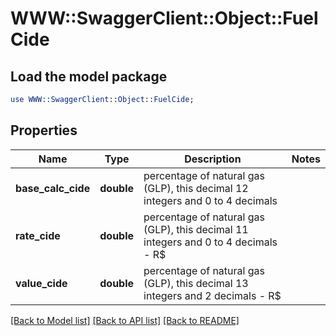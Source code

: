 # WWW::SwaggerClient::Object::FuelCide

## Load the model package
```perl
use WWW::SwaggerClient::Object::FuelCide;
```

## Properties
Name | Type | Description | Notes
------------ | ------------- | ------------- | -------------
**base_calc_cide** | **double** | percentage of natural gas (GLP), this decimal 12 integers and 0 to 4 decimals | 
**rate_cide** | **double** | percentage of natural gas (GLP), this decimal 11 integers and 0 to 4 decimals - R$ | 
**value_cide** | **double** | percentage of natural gas (GLP), this decimal 13 integers and 2 decimals - R$ | 

[[Back to Model list]](../README.md#documentation-for-models) [[Back to API list]](../README.md#documentation-for-api-endpoints) [[Back to README]](../README.md)


